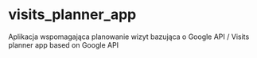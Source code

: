 # visits_planner_app
Aplikacja wspomagająca planowanie wizyt bazująca o Google API / Visits planner app based on Google API
